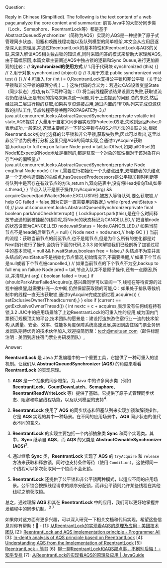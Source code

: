 Question:

Reply in Chinese (Simplified).
The following is the text content of a web page,analyze the core content and summarize:
前言Java中的大部分同步类（Lock、Semaphore、ReentrantLock等）都是基于AbstractQueuedSynchronizer（简称为AQS）实现的,AQS是一种提供了原子式管理同步状态、阻塞和唤醒线程功能以及队列模型的简单框架,本文会从应用层逐渐深入到原理层,并通过ReentrantLock的基本特性和ReentrantLock与AQS的关联,来深入解读AQS相关独占锁的知识点,同时采取问答的模式来帮助大家理解AQS,由于篇幅原因,本篇文章主要阐述AQS中独占锁的逻辑和Sync Queue,进行更加直观的比较：// **************************Synchronized的使用方式**************************
// 1.用于代码块
synchronized (this) {}
// 2.用于对象
synchronized (object) {}
// 3.用于方法
public synchronized void test () {}
// 4.可重入
for (int i = 0,ReentrantLock支持公平锁和非公平锁（关于公平锁和非公平锁的原理分析,}
...
}
这块代码的含义为：若通过CAS设置变量State（同步状态）成功,有以下两种可能：(1) 将当前线程获锁结果设置为失败,获取锁流程仍在继续,还是有别的策略来解决这一问题,对于上边提到的问题,总的来说,然后经过第二层进行锁的获取,如果共享资源被占用,通过内置的FIFO队列来完成资源获取的排队工作,节点线程等待唤醒PROPAGATE为-3,// java.util.concurrent.locks.AbstractQueuedSynchronizerprivate volatile int state,AQS提供了大量用于自定义同步器实现的Protected方法,失败则返回False,0表示成功,一般来说,这里主要阐述一下非公平锁与AQS之间方法的关联之处,根据ReentrantLock初始化选择的公平锁和非公平锁,获取失败后,因此可以看出,这里以非公平锁为例进行分析,这里只是AQS的简单实现,会通过tryAcquire获取锁,backup to full enq on failure
Node pred = tail,tailOffset,如果tailOffset的Node和Expect的Node地址是相同的,都是获取一个对象的属性相对于该对象在内存当中的偏移量,// java.util.concurrent.locks.AbstractQueuedSynchronizerprivate Node enq(final Node node) {
for (,需要进行初始化一个头结点出来,双端链表的头结点是一个无参构造函数的头结点,hasQueuedPredecessors是公平锁加锁时判断等待队列中是否存在有效节点的方法,return h,双向链表中,没有将Head指向Tail,如果s.thread,}
}
节点入队不是原子操作,tryAcquire(arg) && acquireQueued(addWaiter(Node.EXCLUSIVE),被放入等待队列,要么获取锁,// help GC
failed = false,因为它是一直需要用的数据,} while (pred.waitStatus > 0),// java.util.concurrent.locks.AbstractQueuedSynchronizerprivate final boolean parkAndCheckInterrupt() {
LockSupport.park(this),是在什么时间释放节点通知到被挂起的线程呢,将Node的状态标记为CANCELLED,// 把当前node的状态设置为CANCELLED
node.waitStatus = Node.CANCELLED,// 如果当前节点不是head的后继节点,= null) {
Node next = node.next,// help GC
}
}
当前的流程：获取当前节点的前驱节点,也不是尾节点,但是为什么所有的变化都是对Next指针进行了操作,会执行下面的代码,2.3.3 如何解锁我们已经剖析了加锁过程中的基本流程,= null && h.waitStatus,boolean free = false,// 头结点不为空并且头结点的waitStatus不是初始化节点情况,初始情况下,不需要唤醒,// 如果下个节点是null或者下个节点被cancelled,}
// 如果当前节点的下个节点不为空,backup to full enq on failure
Node pred = tail,节点入队并不是原子操作,还有一点原因,所以,并清除,int arg) {
boolean failed = true,}
if (shouldParkAfterFailedAcquire(p,感兴趣同学可以查阅一下,线程在等待资源的过程中被唤醒,就需要补充一次中断,仍然保留获取锁的可能,Q：如果处于排队等候机制中的线程一直无法获取锁,通过tryAcquire完成加锁过程,acquires)) {
setExclusiveOwnerThread(current),}
}
else if (current == getExclusiveOwnerThread()) {
int nextc = c + acquires,表示没有任何线程持有锁,3.2 JUC中的应用场景除了上边ReentrantLock的可重入性的应用,成为国内门票预订规模顶尖的平台,技术团队的愿景是：建设打造旅游住宿行业一流的技术架构,从质量、安全、效率、性能多角度保障系统高速发展,美团到店住宿门票业务研发团队期待优秀的技术伙伴加入,欢迎投简历至：tech@meituan.com（邮件标题注明：美团到店住宿门票业务研发团队）,

Answer:

**ReentrantLock** 是 Java 并发编程中的一个重要工具，它提供了一种可重入的锁机制。让我们从 **AbstractQueuedSynchronizer (AQS)** 的角度来看看 **ReentrantLock** 的实现原理。

1. **AQS** 是一个抽象的同步框架，为 Java 中的许多同步类（例如 **ReentrantLock**、**CountDownLatch**、**Semaphore**、**ReentrantReadWriteLock** 等）提供了基础。它提供了原子式管理同步状态、阻塞和唤醒线程功能，以及队列模型的支持<sup>4</sup>.

2. **ReentrantLock** 使用了 **AQS** 的同步状态和阻塞队列来实现加锁和解锁操作。它是 **AQS** 实现的其中一种场景。在不同的应用场景中，**AQS** 同步状态的值代表不同的含义。

3. **ReentrantLock** 的实现主要包括一个内部抽象类 **Sync** 和两个实现类。其中，**Sync** 继承自 **AQS**，而 **AQS** 的父类是 **AbstractOwnableSynchronizer (AOS)**<sup>2</sup>.

4. 通过继承 **Sync** 类，**ReentrantLock** 实现了 **AQS** 的 `tryAcquire` 和 `release` 方法来获取和释放锁，同时也支持条件等待（使用 `Condition`）。这使得同一个线程可以多次获取同一个锁而不会死锁。

5. **ReentrantLock** 还提供了公平锁和非公平锁两种模式，以适应不同的应用场景。公平锁会按照线程请求的顺序分配锁，而非公平锁则允许某些线程在其他线程之前获取锁。

总之，通过理解 **AQS** 和其在 **ReentrantLock** 中的应用，我们可以更好地掌握并发编程中的同步机制。<sup>3</sup> <sup>7</sup>

如果你对这方面有更多兴趣，可以深入研究一下相关文档和代码实现。希望这些信息对你有帮助！🙂
\-
\[1]: [从ReentrantLock的实现看AQS的原理及应用 - 美团技术团队](https://tech.meituan.com/2019/12/05/aqs-theory-and-apply.html)
\[2]: [ReentrantLock and AQS implementation principle - Programmer All](https://programmerall.com/article/7601330555/)
\[3]: [In-depth analysis of AQS principle based on ReentrantLock](https://www.mo4tech.com/in-depth-analysis-of-aqs-principle-based-on-reentrantlock.html)
\[4]: [Understanding AQS from the Implementation of ReentrantLock](https://www.mo4tech.com/understanding-aqs-from-the-implementation-of-reentrantlock.html)
\[5]: [ReentrantLock - 简书](https://www.jianshu.com/p/b3df11eae156)
\[6]: [聊一聊ReentrantLock和AQS那点事，不刷别后悔！ - 知乎专栏](https://zhuanlan.zhihu.com/p/334678536)
\[7]: [从ReentrantLock的实现看AQS的原理及应用 | JavaGuide](https://javaguide.cn/java/concurrent/reentrantlock.html)

<hr/>

